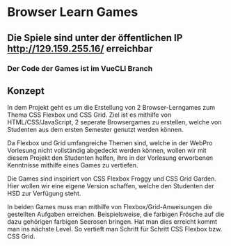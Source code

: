 # Browser Learn Games
## Die Spiele sind unter der öffentlichen IP http://129.159.255.16/ erreichbar

### Der Code der Games ist im VueCLI Branch

## Konzept
In dem Projekt geht es um die Erstellung von 2 Browser-Lerngames zum Thema CSS Flexbox und CSS Grid.
Ziel ist es mithilfe von HTML/CSS/JavaScript, 2 seperate Browsergames zu erstellen, welche von Studenten aus dem ersten Semester genutzt werden können.

Da Flexbox und Grid umfangreiche Themen sind, welche in der WebPro Vorlesung nicht vollständig abgedeckt werden können, wollen wir mit diesem Projekt den Studenten helfen, ihre in der Vorlesung erworbenen Kenntnisse mithilfe eines Games zu vertiefen.

Die Games sind inspiriert von CSS Flexbox Froggy und CSS Grid Garden. 
Hier wollen wir eine eigene Version schaffen, welche den Studenten der HSD zur Verfügung steht.

In beiden Games muss man mithilfe von Flexbox/Grid-Anweisungen die gestellten Aufgaben erreichen.
Beispielsweise, die farbigen Frösche auf die dazu gehörigen farbigen Seerosen bringen.
Hat man dies erreicht kommt man ins nächste Level.
So vertieft man Schritt für Schritt CSS Flexbox bzw. CSS Grid.
